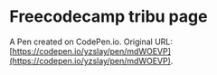 # Freecodecamp tribu page

A Pen created on CodePen.io. Original URL: [https://codepen.io/yzslay/pen/mdWOEVP](https://codepen.io/yzslay/pen/mdWOEVP).


